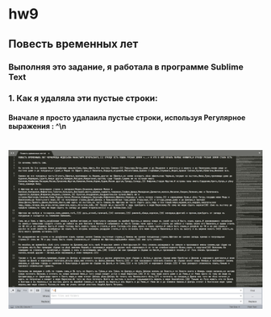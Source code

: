 # hw9
## Повесть временных лет
### Выполняя это задание, я работала в программе Sublime Text
### 1. Как я удаляла эти пустые строки:
#### Вначале я просто удалаила пустые строки, используя Регулярное выражения : ^\n
# ![](https://github.com/alexandrapikalova/hw9/blob/master/1.png)
